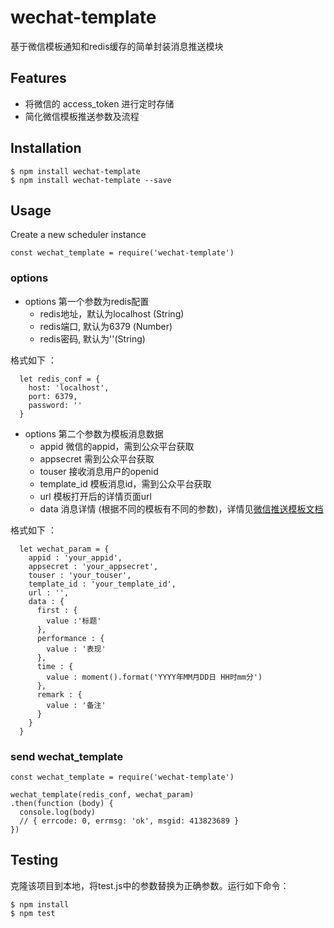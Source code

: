 # wechat-template
基于微信模板通知和redis缓存的简单封装消息推送模块

## Features

- 将微信的 access_token 进行定时存储
- 简化微信模板推送参数及流程

## Installation

```
$ npm install wechat-template
$ npm install wechat-template --save
```

## Usage

Create a new scheduler instance
```
const wechat_template = require('wechat-template')
```
### options 

- options 第一个参数为redis配置
    - redis地址，默认为localhost (String)
    - redis端口, 默认为6379 (Number)
    - redis密码, 默认为''(String)

格式如下 ：
```
  let redis_conf = {
    host: 'localhost', 
    port: 6379, 
    password: ''
  }
```

- options 第二个参数为模板消息数据  
    - appid 微信的appid，需到公众平台获取
    - appsecret 需到公众平台获取
    - touser 接收消息用户的openid
    - template_id 模板消息id，需到公众平台获取
    - url 模板打开后的详情页面url
    - data 消息详情 (根据不同的模板有不同的参数)，详情见[微信推送模板文档](https://mp.weixin.qq.com/wiki/17/304c1885ea66dbedf7dc170d84999a9d.html)  

格式如下 ：
```
  let wechat_param = {
    appid : 'your_appid', 
    appsecret : 'your_appsecret',
    touser : 'your_touser',
    template_id : 'your_template_id',
    url : '',
    data : {
      first : {
        value :'标题'
      },
      performance : {
        value : '表现'
      },
      time : {
        value : moment().format('YYYY年MM月DD日 HH时mm分')
      },
      remark : {
        value : '备注'
      }
    }
  }
```

### send wechat_template

```
const wechat_template = require('wechat-template')

wechat_template(redis_conf, wechat_param)
.then(function (body) {
  console.log(body)
  // { errcode: 0, errmsg: 'ok', msgid: 413823689 }
}) 
```

## Testing

克隆该项目到本地，将test.js中的参数替换为正确参数。运行如下命令：

```
$ npm install
$ npm test
```









